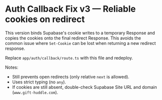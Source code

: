 # Auth Callback Fix v3 — Reliable cookies on redirect

This version binds Supabase's cookie writes to a temporary Response and copies
the cookies onto the final redirect Response. This avoids the common issue
where `Set-Cookie` can be lost when returning a new redirect response.

Replace `app/auth/callback/route.ts` with this file and redeploy.

Notes:

- Still prevents open redirects (only relative `next` is allowed).
- Uses strict typing (no `any`).
- If cookies are still absent, double-check Supabase Site URL and domain (`www.gift-huddle.com`).
